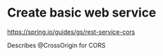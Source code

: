 # Create basic web service

https://spring.io/guides/gs/rest-service-cors

Describes @CrossOrigin for CORS